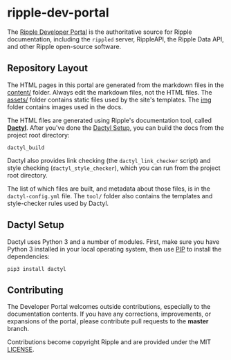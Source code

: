 ripple-dev-portal
=================

The [Ripple Developer Portal](https://dev.ripple.com) is the authoritative source for Ripple documentation, including the `rippled` server, RippleAPI, the Ripple Data API, and other Ripple open-source software.


Repository Layout
-----------------

The HTML pages in this portal are generated from the markdown files in the [content/](content/) folder. Always edit the markdown files, not the HTML files. The [assets/](assets/) folder contains static files used by the site's templates. The [img](img/) folder contains images used in the docs.

The HTML files are generated using Ripple's documentation tool, called [**Dactyl**](https://github.com/ripple/dactyl). After you've done the [Dactyl Setup](#dactyl-setup), you can build the docs from the project root directory:

```
dactyl_build
```

Dactyl also provides link checking (the `dactyl_link_checker` script) and style checking (`dactyl_style_checker`), which you can run from the project root directory.

The list of which files are built, and metadata about those files, is in the `dactyl-config.yml` file. The `tool/` folder also contains the templates and style-checker rules used by Dactyl.


Dactyl Setup
------------

Dactyl uses Python 3 and a number of modules. First, make sure you have Python 3 installed in your local operating system, then use [PIP](https://pip.pypa.io/en/stable/) to install the dependencies:

`pip3 install dactyl`


Contributing
------------

The Developer Portal welcomes outside contributions, especially to the documentation contents. If you have any corrections, improvements, or expansions of the portal, please contribute pull requests to the **master** branch.

Contributions become copyright Ripple and are provided under the MIT [LICENSE](LICENSE).
